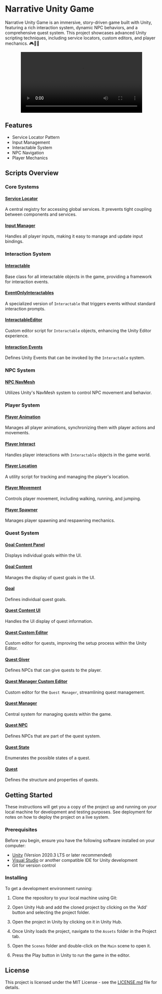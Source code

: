 # Narrative Unity Game

Narrative Unity Game is an immersive, story-driven game built with Unity, featuring a rich interaction system, dynamic NPC behaviors, and a comprehensive quest system. This project showcases advanced Unity scripting techniques, including service locators, custom editors, and player mechanics. 🎮📖✨

<div align="center">
  <video src="[myvideo.mp4](https://github.com/ahmedafifiabodu/Narrative-Unity-Game/assets/74466733/70c44136-a2f2-4d4b-9b65-ccaae22d76de)" width="400" />
</div>

## Features

- Service Locator Pattern
- Input Management
- Interactable System
- NPC Navigation
- Player Mechanics

## Scripts Overview

### Core Systems

#### [Service Locator](#service-locatorcs-context)
A central registry for accessing global services. It prevents tight coupling between components and services.

#### [Input Manager](#input-managercs-context)
Handles all player inputs, making it easy to manage and update input bindings.

### Interaction System

#### [Interactable](#interactablecs-context)
Base class for all interactable objects in the game, providing a framework for interaction events.

#### [EventOnlyInteractables](#eventonlyinteractablescs-context)
A specialized version of `Interactable` that triggers events without standard interaction prompts.

#### [InteractableEditor](#interactableeditorcs-context)
Custom editor script for `Interactable` objects, enhancing the Unity Editor experience.

#### [Interaction Events](#interaction-eventscs-context)
Defines Unity Events that can be invoked by the `Interactable` system.

### NPC System

#### [NPC NavMesh](#npc-navmeshcs-context)
Utilizes Unity's NavMesh system to control NPC movement and behavior.

### Player System

#### [Player Animation](#player-animationcs-context)
Manages all player animations, synchronizing them with player actions and movements.

#### [Player Interact](#player-interactcs-context)
Handles player interactions with `Interactable` objects in the game world.

#### [Player Location](#player-locationcs-context)
A utility script for tracking and managing the player's location.

#### [Player Movement](#player-movementcs-context)
Controls player movement, including walking, running, and jumping.

#### [Player Spawner](#player-spawnercs-context)
Manages player spawning and respawning mechanics.

### Quest System

#### [Goal Content Panel](#goal-content-panelcs-context)
Displays individual goals within the UI.

#### [Goal Content](#goal-contentcs-context)
Manages the display of quest goals in the UI.

#### [Goal](#goalcs-context)
Defines individual quest goals.

#### [Quest Content UI](#quest-content-uics-context)
Handles the UI display of quest information.

#### [Quest Custom Editor](#quest-custom-editorcs-context)
Custom editor for quests, improving the setup process within the Unity Editor.

#### [Quest Giver](#quest-givercs-context)
Defines NPCs that can give quests to the player.

#### [Quest Manager Custom Editor](#quest-manager-custom-editorcs-context)
Custom editor for the `Quest Manager`, streamlining quest management.

#### [Quest Manager](#quest-managercs-context)
Central system for managing quests within the game.

#### [Quest NPC](#quest-npccs-context)
Defines NPCs that are part of the quest system.

#### [Quest State](#quest-statecs-context)
Enumerates the possible states of a quest.

#### [Quest](#questcs-context)
Defines the structure and properties of quests.

## Getting Started

These instructions will get you a copy of the project up and running on your local machine for development and testing purposes. See deployment for notes on how to deploy the project on a live system.

### Prerequisites

Before you begin, ensure you have the following software installed on your computer:

- [Unity](https://unity.com/) (Version 2020.3 LTS or later recommended)
- [Visual Studio](https://visualstudio.microsoft.com/) or another compatible IDE for Unity development
- Git for version control

### Installing

To get a development environment running:

1. Clone the repository to your local machine using Git:

2. Open Unity Hub and add the cloned project by clicking on the 'Add' button and selecting the project folder.

3. Open the project in Unity by clicking on it in Unity Hub.

4. Once Unity loads the project, navigate to the `Assets` folder in the Project tab.

5. Open the `Scenes` folder and double-click on the `Main` scene to open it.

6. Press the Play button in Unity to run the game in the editor.

## License

This project is licensed under the MIT License - see the [LICENSE.md](LICENSE.md) file for details.
